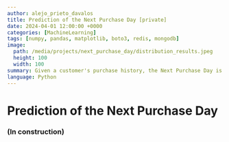 ```yaml
---
author: alejo_prieto_davalos
title: Prediction of the Next Purchase Day [private]
date: 2024-04-01 12:00:00 +0000
categories: [MachineLearning]
tags: [numpy, pandas, matplotlib, boto3, redis, mongodb]
image:
  path: /media/projects/next_purchase_day/distribution_results.jpeg
  height: 100
  width: 100
summary: Given a customer's purchase history, the Next Purchase Day is predicted for each product and for all customers.
language: Python
---
```


# Prediction of the Next Purchase Day
### (In construction)
